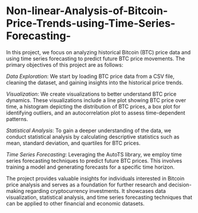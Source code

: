 # Non-linear-Analysis-of-Bitcoin-Price-Trends-using-Time-Series-Forecasting-
In this project, we focus on analyzing historical Bitcoin (BTC) price data and using time series forecasting to predict future BTC price movements. The primary objectives of this project are as follows:

*Data Exploration*: We start by loading BTC price data from a CSV file, cleaning the dataset, and gaining insights into the historical price trends.

*Visualization*: We create visualizations to better understand BTC price dynamics. These visualizations include a line plot showing BTC price over time, a histogram depicting the distribution of BTC prices, a box plot for identifying outliers, and an autocorrelation plot to assess time-dependent patterns.

*Statistical Analysis*: To gain a deeper understanding of the data, we conduct statistical analysis by calculating descriptive statistics such as mean, standard deviation, and quartiles for BTC prices.

*Time Series Forecasting*: Leveraging the AutoTS library, we employ time series forecasting techniques to predict future BTC prices. This involves training a model and generating forecasts for a specific time horizon.

The project provides valuable insights for individuals interested in Bitcoin price analysis and serves as a foundation for further research and decision-making regarding cryptocurrency investments. It showcases data visualization, statistical analysis, and time series forecasting techniques that can be applied to other financial and economic datasets.
